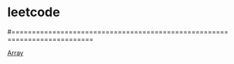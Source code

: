 # leetcode

#==========================================================================

[Array](https://github.com/laonong16/leetcode/tree/master/array)
